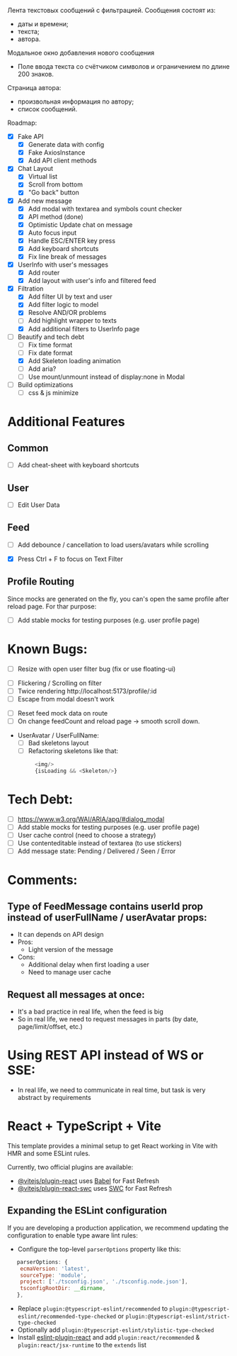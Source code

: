 Лента текстовых сообщений с фильтрацией.
Сообщения состоят из:
- даты и времени;
- текста;
- автора.

Модальное окно добавления нового сообщения
- Поле ввода текста со счётчиком символов и ограничением по длине 200 знаков.

Страница автора:
- произвольная информация по автору;
- список сообщений.

Roadmap:
- [x] Fake API 
  - [x] Generate data with config
  - [x] Fake AxiosInstance
  - [x] Add API client methods
- [x] Chat Layout
  - [x] Virtual list
  - [x] Scroll from bottom
  - [x] "Go back" button
- [x] Add new message
  - [x] Add modal with textarea and symbols count checker 
  - [x] API method (done)
  - [x] Optimistic Update chat on message
  - [x] Auto focus input 
  - [x] Handle ESC/ENTER key press
  - [x] Add keyboard shortcuts
  - [x] Fix line break of messages
- [x] UserInfo with user's messages
  - [x] Add router
  - [x] Add layout with user's info and filtered feed
- [x] Filtration
  - [x] Add filter UI by text and user
  - [x] Add filter logic to model
  - [x] Resolve AND/OR problems
  - [ ] Add highlight wrapper to texts
  - [x] Add additional filters to UserInfo page
  
- [ ] Beautify and tech debt
  - [ ] Fix time format
  - [ ] Fix date format
  - [x] Add Skeleton loading animation
  - [ ] Add aria?
  - [ ] Use mount/unmount instead of display:none in Modal 
- [ ] Build optimizations
  - [ ] css & js minimize

# Additional Features
## Common
- [ ] Add cheat-sheet with keyboard shortcuts
## User
- [ ] Edit User Data
## Feed
- [ ] Add debounce / cancellation to load users/avatars while scrolling
- [x] Press Ctrl + F to focus on Text Filter


## Profile Routing
Since mocks are generated on the fly, you can's open the same profile after reload page.
For thar purpose:
- [ ] Add stable mocks for testing purposes (e.g. user profile page)

# Known Bugs:
  - [ ] Resize with open user filter bug (fix or use floating-ui)
  * [ ] Flickering / Scrolling on filter
  * [ ] Twice rendering http://localhost:5173/profile/:id
  * [ ] Escape from modal doesn't work
  - [ ] Reset feed mock data on route
  - [ ] On change feedCount and reload page -> smooth scroll down.
  - UserAvatar / UserFullName:
    - [ ] Bad skeletons layout
    - [ ] Refactoring skeletons like that:
      ```javascript lines
        <img/>
        {isLoading && <Skeleton/>}
      ```

# Tech Debt:
  - [ ] https://www.w3.org/WAI/ARIA/apg/#dialog_modal
  - [ ] Add stable mocks for testing purposes (e.g. user profile page)
  - [ ] User cache control (need to choose a strategy)
  - [ ] Use contenteditable instead of textarea (to use stickers)
  - [ ] Add message state: Pending / Delivered / Seen / Error

# Comments:

## Type of FeedMessage contains userId prop instead of userFullName / userAvatar props:
  - It can depends on API design
  - Pros:
    - Light version of the message
  - Cons:
    - Additional delay when first loading a user
    - Need to manage user cache
    
## Request all messages at once:
  - It's a bad practice in real life, when the feed is big
  - So in real life, we need to request messages in parts (by date, page/limit/offset, etc.)

# Using REST API instead of WS or SSE:
  - In real life, we need to communicate in real time, but task is very abstract by requirements

# React + TypeScript + Vite

This template provides a minimal setup to get React working in Vite with HMR and some ESLint rules.

Currently, two official plugins are available:

- [@vitejs/plugin-react](https://github.com/vitejs/vite-plugin-react/blob/main/packages/plugin-react/README.md) uses [Babel](https://babeljs.io/) for Fast Refresh
- [@vitejs/plugin-react-swc](https://github.com/vitejs/vite-plugin-react-swc) uses [SWC](https://swc.rs/) for Fast Refresh

## Expanding the ESLint configuration

If you are developing a production application, we recommend updating the configuration to enable type aware lint rules:

- Configure the top-level `parserOptions` property like this:

```js
   parserOptions: {
    ecmaVersion: 'latest',
    sourceType: 'module',
    project: ['./tsconfig.json', './tsconfig.node.json'],
    tsconfigRootDir: __dirname,
   },
```

- Replace `plugin:@typescript-eslint/recommended` to `plugin:@typescript-eslint/recommended-type-checked` or `plugin:@typescript-eslint/strict-type-checked`
- Optionally add `plugin:@typescript-eslint/stylistic-type-checked`
- Install [eslint-plugin-react](https://github.com/jsx-eslint/eslint-plugin-react) and add `plugin:react/recommended` & `plugin:react/jsx-runtime` to the `extends` list
